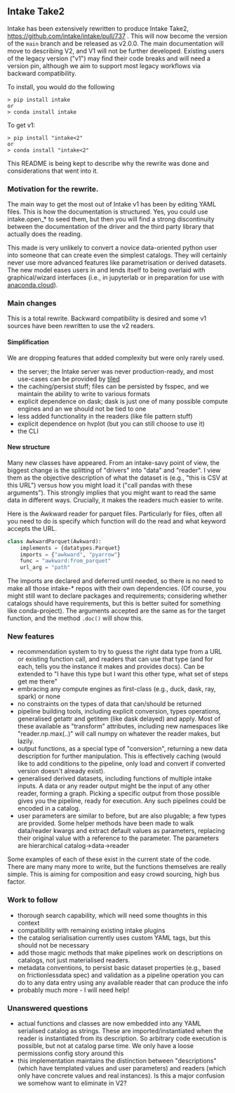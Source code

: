 ## Intake Take2

Intake has been extensively rewritten to produce Intake Take2,
https://github.com/intake/intake/pull/737 .
This will now become the version of the ``main`` branch and be released as v2.0.0. The
main documentation will move to describing V2, and V1 will not be further developed.
Existing users of the legacy version ("v1") may find their code breaks and will need
a version pin, although we aim to support most legacy workflows via backward compatibility.

To install, you would do the following

```shell
> pip install intake
or
> conda install intake
```

To get v1:

```shell
> pip install "intake<2"
or
> conda install "intake<2"
```

This README is being kept to describe why the rewrite was done and considerations that
went into it.

### Motivation for the rewrite.

The main way to get the most out of Intake v1 has been by editing YAML files. This is
how the documentation is structured. Yes, you could use intake.open_* to seed them, but then
you will find a strong discontinuity between the documentation of the driver and the third
party library that actually does the reading.

This made is very unlikely to convert a novice data-oriented python user into someone
that can create even the simplest catalogs. They will certainly never use more advanced
features like parametrisation or derived datasets. The new model eases users in and lends
itself to being overlaid with graphical/wizard interfaces (i.e., in jupyterlab or in
preparation for use with
[anaconda.cloud](https://docs.anaconda.com/free/anaconda-notebooks/notebook-data-catalog/)).

### Main changes

This is a total rewrite. Backward compatibility is desired and some v1 sources have been
rewritten to use the v2 readers.

#### Simplification

We are dropping features that added complexity but were only rarely used.

- the server; the Intake server was never production-ready, and most
 use-cases can be provided by [tiled](https://blueskyproject.io/tiled/)
- the caching/persist stuff; files can be persisted by fsspec, and we maintain the ability to
 write to various formats
- explicit dependence on dask; dask is just one of many possible compute engines and
 an we should not be tied to one
- less added functionality in the readers (like file pattern stuff)
- explicit dependence on hvplot (but you can still choose to use it)
- the CLI


#### New structure

Many new classes have appeared. From an intake-savy point of view, the biggest change is
the splitting of "drivers" into "data" and "reader". I view them as the objective description
of what the dataset is (e.g., "this is CSV at this URL") versus how you might load it
("call pandas with these arguments"). This strongly implies that you might want to read the
same data in different ways. Crucially, it makes the readers much easier to write.

Here is the Awkward reader for parquet files. Particularly for files, often all you need to do
is specify which function will do the read and what keyword accepts the URL.
```python
class AwkwardParquet(Awkward):
    implements = {datatypes.Parquet}
    imports = {"awkward", "pyarrow"}
    func = "awkward:from_parquet"
    url_arg = "path"
```

The imports are declared and deferred until needed, so there is no need to make all those intake-*
repos with their own dependencies. (Of course, you might still want to declare packages
and requirements; considering whether catalogs should have requirements, but this is better
suited for something like conda-project). The arguments accepted are the same as for the
target function, and the method `.doc()` will show this.


### New features

- recommendation system to try to guess the right data type from a URL or existing function call,
 and readers that can use that type (and for each, tells you the instance it makes and provides docs).
 Can be extended to "I have this type but I want this other type, what
 set of steps get me there"
- embracing any compute engines as first-class (e.g., duck, dask, ray, spark) or none
- no constraints on the types of data that can/should be returned
- pipeline building tools, including explicit conversion, types operations, generalised getattr and
 getitem (like dask delayed) and apply. Most of these available as "transform" attributes, including
 new namespaces like "reader.np.max(..)" will call numpy on whatever the reader makes, but lazily.
- output functions, as a special type of "conversion", returning a new data description for further
 manipulation. This is effectively caching (would like to add conditions to the pipeline, only load and
 convert if converted version doesn't already exist).
- generalised derived datasets, including functions of multiple intake inputs. A data or any reader
 output might be the input of any other reader, forming a graph. Picking a specific output from those
 possible gives you the pipeline, ready for execution. Any such pipelines could be encoded in a catalog.
- user parameters are similar to before, but are also plugable; a few types are provided.
 Some helper methods have been made
 to walk data/reader kwargs and extract default values as parameters, replacing their original value
 with a reference to the parameter. The parameters are hierarchical catalog->data->reader

Some examples of each of these exist in the current state of the code. There are many many more to
write, but the functions themselves are really simple. This is aiming for composition and easy crowd
sourcing, high bus factor.

### Work to follow

- thorough search capability, which will need some thoughts in this context
- compatibility with remaining existing intake plugins
- the catalog serialisation currently uses custom YAML tags, but this should not be necessary
- add those magic methods that make pipelines work on descriptions on catalogs, not just
 materialised readers.
- metadata conventions, to persist basic dataset properties (e.g., based on frictionlessdata spec)
 and validation as a pipeline operation you can do to any data entry using any available reader that
 can produce the info
- probably much more - I will need help!

### Unanswered questions

- actual functions and classes are now embedded into any YAML serialised catalog as strings. These
 are imported/instantiated when the reader is instantiated from its description. So arbitrary
 code execution is possible, but not at catalog parse time. We only have a loose permissions config
 story around this
- this implementation maintains the distinction between "descriptions" (which have templated values
 and user parameters) and readers (which only have concrete values and real instances). Is this a
 major confusion we somehow want to eliminate in V2?
